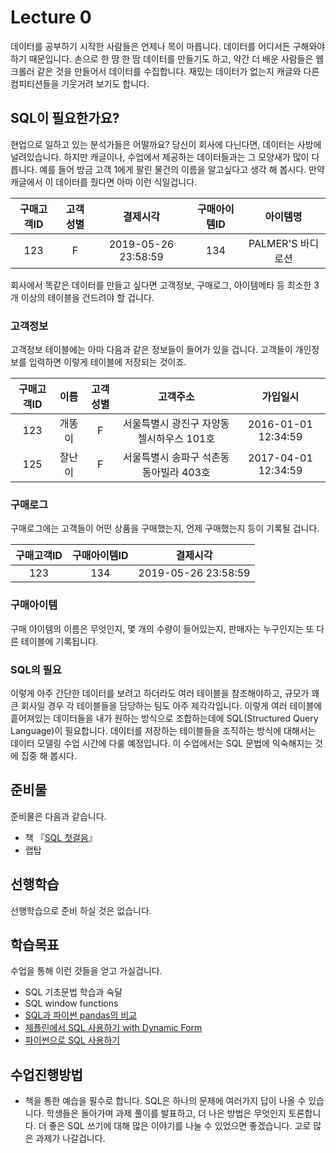 # Lecture 0
데이터를 공부하기 시작한 사람들은 언제나 목이 마릅니다. 데이터를 어디서든 구해와야 하기 때문입니다. 손으로 한 땀 한 땀 데이터를 만들기도 하고, 약간 더 배운 사람들은 웹 크롤러 같은 것을 만들어서 데이터를 수집합니다. 재밌는 데이터가 없는지 캐글와 다른 컴피티션들을 기웃거려 보기도 합니다.

## SQL이 필요한가요?
현업으로 일하고 있는 분석가들은 어떨까요? 당신이 회사에 다닌다면, 데이터는 사방에 널려있습니다. 하지만 캐글이나, 수업에서 제공하는 데이터들과는 그 모양새가 많이 다릅니다. 예를 들어 방금 고객 1에게 팔린 물건의 이름을 알고싶다고 생각 해 봅시다. 만약 캐글에서 이 데이터를 줬다면 아마 이런 식일겁니다.

| 구매고객ID | 고객성별 | 결제시각 | 구매아이템ID | 아이템명 |  
|:---------:|:---------:|:---------:|:---------:|:---------:|
| 123 | F |2019-05-26 23:58:59 | 134 | PALMER'S 바디로션 |

회사에서 똑같은 데이터를 만들고 싶다면 고객정보, 구매로그, 아이템메타 등 최소한 3개 이상의 테이블을 건드려야 할 겁니다.

### 고객정보
고객정보 테이블에는 아마 다음과 같은 정보들이 들어가 있을 겁니다. 고객들이 개인정보를 입력하면 이렇게 테이블에 저장되는 것이죠.

| 구매고객ID | 이름 | 고객성별 | 고객주소 | 가입일시 |  
|:---------:|:---------:|:---------:|:---------:|:---------:|
| 123 | 개똥이 | F | 서울특별시 광진구 자양동 첼시하우스 101호 | 2016-01-01 12:34:59 |
| 125 | 잘난이 | F | 서울특별시 송파구 석촌동 동아빌라 403호 | 2017-04-01 12:34:59 |

### 구매로그
구매로그에는 고객들이 어떤 상품을 구매했는지, 언제 구매했는지 등이 기록될 겁니다.

| 구매고객ID | 구매아이템ID | 결제시각 |
|:---------:|:---------:|:---------:|
| 123 | 134 | 2019-05-26 23:58:59 |

### 구매아이템
구매 아이템의 이름은 무엇인지, 몇 개의 수량이 들어있는지, 판매자는 누구인지는 또 다른 테이블에 기록됩니다.


### SQL의 필요
이렇게 아주 간단한 데이터를 보려고 하더라도 여러 테이블을 참조해야하고, 규모가 꽤 큰 회사일 경우 각 테이블들을 담당하는 팀도 아주 제각각입니다. 이렇게 여러 테이블에 흩어져있는 데이터들을 내가 원하는 방식으로 조합하는데에 SQL(Structured Query Language)이 필요합니다. 데이터를 저장하는 테이블들을 조직하는 방식에 대해서는 데이터 모델링 수업 시간에 다룰 예정입니다. 이 수업에서는 SQL 문법에 익숙해지는 것에 집중 해 봅시다.

## 준비물
준비물은 다음과 같습니다.
* 책 『[SQL 첫걸음](http://www.yes24.com/Product/Goods/22744867?scode=032&OzSrank=1)』
* 랩탑

## 선행학습
선행학습으로 준비 하실 것은 없습니다.

## 학습목표
수업을 통해 이런 것들을 얻고 가실겁니다.
* SQL 기초문법 학습과 숙달
* SQL window functions
* [SQL과 파이썬 pandas의 비교](https://pandas.pydata.org/pandas-docs/stable/getting_started/comparison/comparison_with_sql.html)
* [제플린에서 SQL 사용하기 with Dynamic Form](http://initd.org/psycopg/docs/)
* [파이썬으로 SQL 사용하기](http://initd.org/psycopg/docs/)

## 수업진행방법
* 책을 통한 예습을 필수로 합니다. SQL은 하나의 문제에 여러가지 답이 나올 수 있습니다. 학생들은 돌아가며 과제 풀이를 발표하고, 더 나은 방법은 무엇인지 토론합니다. 더 좋은 SQL 쓰기에 대해 많은 이야기를 나눌 수 있었으면 좋겠습니다. 고로 많은 과제가 나갈겁니다.
